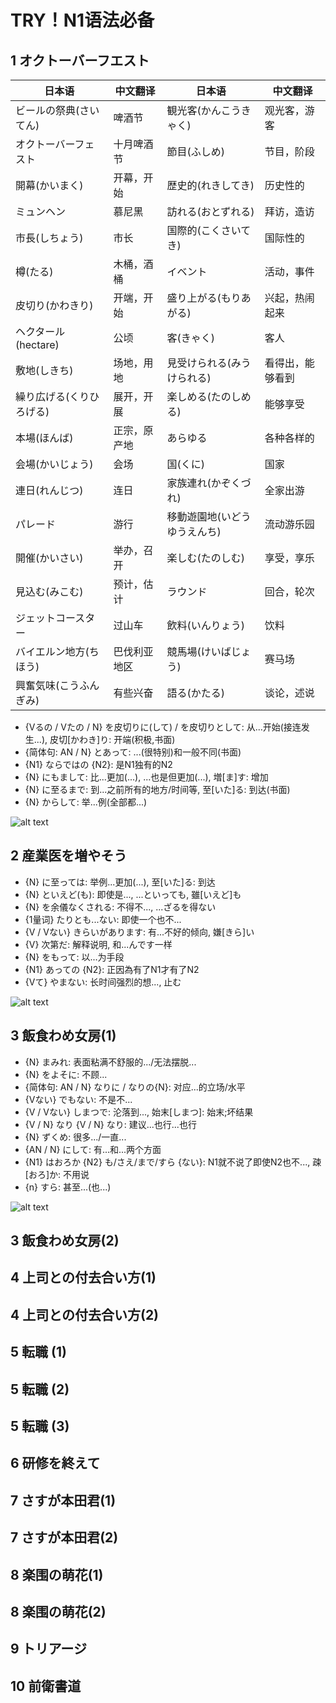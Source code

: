 # TRY！N1语法必备

## 1 オクトーバーフエスト

| 日本语 | 中文翻译 | 日本语 | 中文翻译 |
|--------|----------|--------|----------|
| ビールの祭典(さいてん) | 啤酒节 | 観光客(かんこうきゃく) | 观光客，游客 |
| オクトーバーフェスト | 十月啤酒节 | 節目(ふしめ) | 节目，阶段 |
| 開幕(かいまく) | 开幕，开始 | 歴史的(れきしてき) | 历史性的 |
| ミュンヘン | 慕尼黑 | 訪れる(おとずれる) | 拜访，造访 |
| 市長(しちょう) | 市长 | 国際的(こくさいてき) | 国际性的 |
| 樽(たる) | 木桶，酒桶 | イベント | 活动，事件 |
| 皮切り(かわきり) | 开端，开始 | 盛り上がる(もりあがる) | 兴起，热闹起来 |
| ヘクタール(hectare) | 公顷 | 客(きゃく) | 客人 |
| 敷地(しきち) | 场地，用地 | 見受けられる(みうけられる) | 看得出，能够看到 |
| 繰り広げる(くりひろげる) | 展开，开展 | 楽しめる(たのしめる) | 能够享受 |
| 本場(ほんば) | 正宗，原产地 | あらゆる | 各种各样的 |
| 会場(かいじょう) | 会场 | 国(くに) | 国家 |
| 連日(れんじつ) | 连日 | 家族連れ(かぞくづれ) | 全家出游 |
| パレード | 游行 | 移動遊園地(いどうゆうえんち) | 流动游乐园 |
| 開催(かいさい) | 举办，召开 | 楽しむ(たのしむ) | 享受，享乐 |
| 見込む(みこむ) | 预计，估计 | ラウンド | 回合，轮次 |
| ジェットコースター | 过山车 | 飲料(いんりょう) | 饮料 |
| バイエルン地方(ちほう) | 巴伐利亚地区 | 競馬場(けいばじょう) | 赛马场 |
| 興奮気味(こうふんぎみ) | 有些兴奋 | 語る(かたる) | 谈论，述说 |

- {Vるの / Vたの / N} を皮切りに(して) / を皮切りとして: 从...开始(接连发生...), 皮切[かわき]り: 开端(积极,书面)
- {简体句: AN / N} とあって: ...(很特别)和一般不同(书面)
- {N1} ならではの {N2}: 是N1独有的N2
- {N} にもまして: 比...更加(...), ...也是但更加(...), 増[ま]す: 增加
- {N} に至るまで: 到...之前所有的地方/时间等, 至[いた]る: 到达(书面)
- {N} からして: 举...例(全部都...)

![alt text](image-22.png)

## 2 産業医を増やそう

- {N} に至っては: 举例...更加(...), 至[いた]る: 到达
- {N} といえど(も): 即使是..., ...といっても, 雖[いえど]も
- {N} を余儀なくされる: 不得不..., ...ざるを得ない
- {1量词} たりとも...ない: 即使一个也不...
- {V / Vない} きらいがあります: 有...不好的倾向, 嫌[きら]い
- {V} 次第だ: 解释说明, 和...んです一样
- {N} をもって: 以...为手段
- {N1} あっての {N2}: 正因為有了N1才有了N2
- {Vて} やまない: 长时间强烈的想..., 止む

![alt text](image-23.png)

## 3 飯食わめ女房(1)

- {N} まみれ: 表面粘满不舒服的.../无法摆脱...
- {N} をよそに: 不顾...
- {简体句: AN / N} なりに / なりの{N}: 对应...的立场/水平
- {Vない} でもない: 不是不...
- {V / Vない} しまつで: 沦落到..., 始末[しまつ]: 始末;坏结果
- {V / N} なり {V / N} なり: 建议...也行...也行
- {N} ずくめ: 很多.../一直...
- {AN / N} にして: 有...和...两个方面
- {N1} はおろか {N2} も/さえ/まで/すら {ない}: N1就不说了即使N2也不..., 疎[おろ]か: 不用说
- {n} すら: 甚至...(也...)



![alt text](image-24.png)

## 3 飯食わめ女房(2)

## 4 上司との付去合い方(1)

## 4 上司との付去合い方(2)

## 5 転職 (1)

## 5 転職 (2)

## 5 転職 (3)

## 6 研修を終えて

## 7 さすが本田君(1)

## 7 さすが本田君(2)

## 8 楽围の萌花(1)

## 8 楽围の萌花(2)

## 9 トリアージ

## 10 前衛書道
